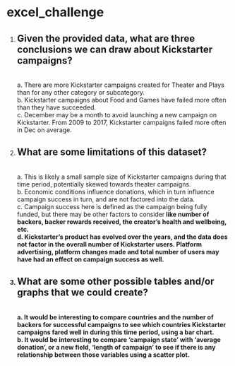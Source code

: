 # excel_challenge

1.	<h2>Given the provided data, what are three conclusions we can draw about Kickstarter campaigns?</h2>
     <br>a. There are more Kickstarter campaigns created for Theater and Plays than for any other category or subcategory.
     <br>b. Kickstarter campaigns about Food and Games have failed more often than they have succeeded.
     <br>c. December may be a month to avoid launching a new campaign on Kickstarter. From 2009 to 2017, Kickstarter campaigns failed more often in Dec on average. 

2.	<h2>What are some limitations of this dataset?</h2>
     <br>a. This is likely a small sample size of Kickstarter campaigns during that time period, potentially skewed towards theater campaigns.
     <br>b. Economic conditions influence donations, which in turn influence campaign success in turn, and are not factored into the data.
     <br>c. Campaign success here is defined as the campaign being fully funded, but there may be other factors to consider<b> like number of backers, backer rewards     received, the creator’s health and wellbeing, etc.
     <br>d. Kickstarter’s product has evolved over the years, and the data does not factor in the overall number of Kickstarter users. Platform advertising, platform changes made and total number of users may have had an effect on campaign success as well. 

3.	<h2>What are some other possible tables and/or graphs that we could create?</h2>
     <br>a. It would be interesting to compare countries and the number of backers for successful campaigns to see which countries Kickstarter campaigns fared well in during this time period, using a bar chart.
     <br>b. It would be interesting to compare ‘campaign state’ with ‘average donation’, or a new field, ‘length of campaign’ to see if there is any relationship between those variables using a scatter plot. 
